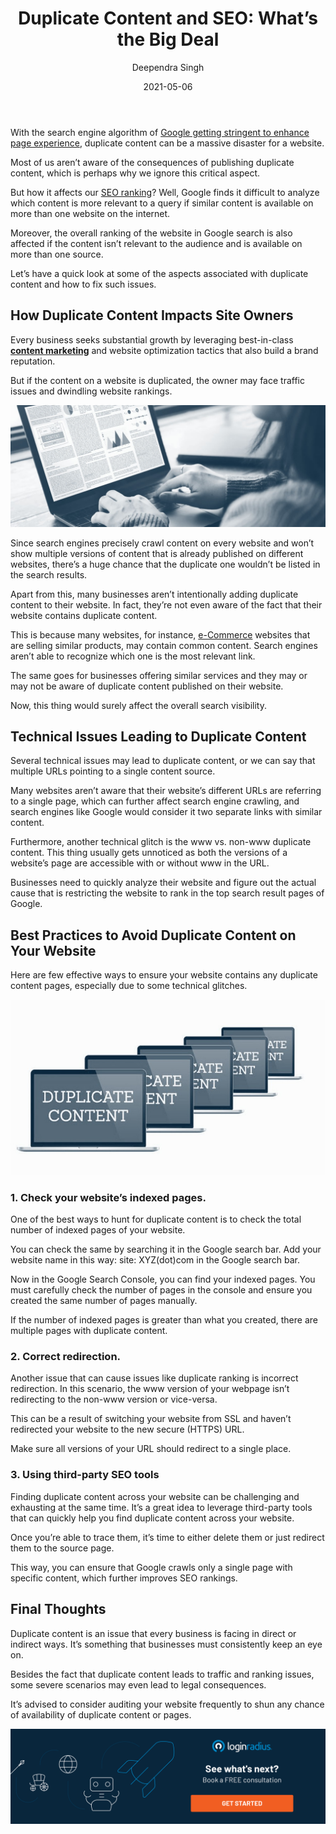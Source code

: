 ﻿---
title: "Duplicate Content and SEO: What’s the Big Deal"
date: "2021-05-06"
coverImage: "duplicate-content-and-seo.jpg"
category: ["loginradius"]
featured: false 
author: "Deependra Singh"
description: "Dealing with duplicate content is a huge challenge for businesses seeking substantial growth through internet marketing practices. Learn about the aspects associated with duplicate content that depict the reasons behind it and how a business can overcome this lingering issue."
metadescription: "Duplicate content impacts SEO and traffic. Here's a quick, insightful read that guides regarding duplicate content, its consequences, and how to avoid it."
metatitle: "Best Practices to Avoid Duplicate Content and How Duplicate Content Impacts websites Owners"
---

With the search engine algorithm of [Google getting stringent to enhance page experience](https://developers.google.com/search/blog/2020/11/timing-for-page-experience), duplicate content can be a massive disaster for a website.

Most of us aren’t aware of the consequences of publishing duplicate content, which is perhaps why we ignore this critical aspect.

But how it affects our [SEO ranking](https://www.loginradius.com/blog/growth/how-to-drive-in-the-highest-quality-leads-in-2021-with-content-and-seo/)? Well, Google finds it difficult to analyze which content is more relevant to a query if similar content is available on more than one website on the internet.

Moreover, the overall ranking of the website in Google search is also affected if the content isn’t relevant to the audience and is available on more than one source.

Let’s have a quick look at some of the aspects associated with duplicate content and how to fix such issues.

## How Duplicate Content Impacts Site Owners

Every business seeks substantial growth by leveraging best-in-class **[content marketing](https://www.loginradius.com/blog/fuel/2021/03/How-to-Drive-in-the-Highest-Quality-Leads-in-2021-with-Content-and-SEO/)** and website optimization tactics that also build a brand reputation.

But if the content on a website is duplicated, the owner may face traffic issues and dwindling website rankings.<p>
![Content-Writing-Skills](content-writing-skills.jpg)

Since search engines precisely crawl content on every website and won’t show multiple versions of content that is already published on different websites, there’s a huge chance that the duplicate one wouldn’t be listed in the search results.

Apart from this, many businesses aren’t intentionally adding duplicate content to their website. In fact, they’re not even aware of the fact that their website contains duplicate content.

This is because many websites, for instance, [e-Commerce](https://www.loginradius.com/industry-retail-and-ecommerce/) websites that are selling similar products, may contain common content. Search engines aren’t able to recognize which one is the most relevant link.

The same goes for businesses offering similar services and they may or may not be aware of duplicate content published on their website.

Now, this thing would surely affect the overall search visibility.

## Technical Issues Leading to Duplicate Content

Several technical issues may lead to duplicate content, or we can say that multiple URLs pointing to a single content source.

Many websites aren’t aware that their website’s different URLs are referring to a single page, which can further affect search engine crawling, and search engines like Google would consider it two separate links with similar content.

Furthermore, another technical glitch is the www vs. non-www duplicate content. This thing usually gets unnoticed as both the versions of a website’s page are accessible with or without www in the URL.

Businesses need to quickly analyze their website and figure out the actual cause that is restricting the website to rank in the top search result pages of Google.

## Best Practices to Avoid Duplicate Content on Your Website

Here are few effective ways to ensure your website contains any duplicate content pages, especially due to some technical glitches. <p>

![Avoid-Duplicate-Content](duplicate-content.jpg)

### 1. Check your website’s indexed pages.

One of the best ways to hunt for duplicate content is to check the total number of indexed pages of your website.

You can check the same by searching it in the Google search bar. Add your website name in this way: site: XYZ(dot)com in the Google search bar.

Now in the Google Search Console, you can find your indexed pages. You must carefully check the number of pages in the console and ensure you created the same number of pages manually.

If the number of indexed pages is greater than what you created, there are multiple pages with duplicate content.

### 2. Correct redirection.

Another issue that can cause issues like duplicate ranking is incorrect redirection. In this scenario, the www version of your webpage isn’t redirecting to the non-www version or vice-versa.

This can be a result of switching your website from SSL and haven’t redirected your website to the new secure (HTTPS) URL.

Make sure all versions of your URL should redirect to a single place.

### 3. Using third-party SEO tools

Finding duplicate content across your website can be challenging and exhausting at the same time. It’s a great idea to leverage third-party tools that can quickly help you find duplicate content across your website.

Once you’re able to trace them, it’s time to either delete them or just redirect them to the source page.

This way, you can ensure that Google crawls only a single page with specific content, which further improves SEO rankings.

## Final Thoughts

Duplicate content is an issue that every business is facing in direct or indirect ways. It’s something that businesses must consistently keep an eye on.

Besides the fact that duplicate content leads to traffic and ranking issues, some severe scenarios may even lead to legal consequences.

It’s advised to consider auditing your website frequently to shun any chance of availability of duplicate content or pages.

[![book-a-demo-Consultation](book-a-demo-Consultation.png)](https://www.loginradius.com/contact-us?utm_source=blog&utm_medium=web&utm_campaign=duplicate-content-and-seo)